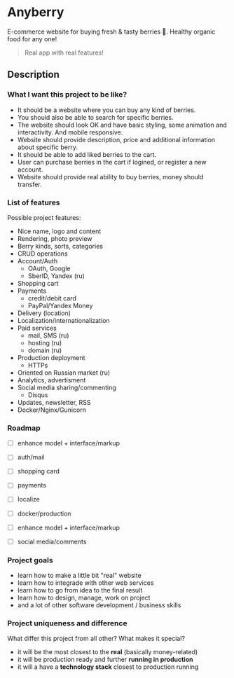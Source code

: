 # Anyberry

E-commerce website for buying fresh &amp; tasty berries 🍓. Healthy organic food for any one!

> Real app with real features!

## Description

### What I want this project to be like?

- It should be a website where you can buy any kind of berries.
- You should also be able to search for specific berries.
- The website should look OK and have basic styling, some animation and interactivity. And mobile responsive.
- Website should provide description, price and additional information about specific berry.
- It should be able to add liked berries to the cart.
- User can purchase berries in the cart if logined, or register a new account.
- Website should provide real ability to buy berries, money should transfer.


### List of features

Possible project features:

- Nice name, logo and content
- Rendering, photo preview
- Berry kinds, sorts, categories
- CRUD operations
- Account/Auth
  * OAuth, Google
  * SberID, Yandex (ru)
- Shopping cart
- Payments
  * credit/debit card
  * PayPal/Yandex Money
- Delivery (location)
- Localization/internationalization
- Paid services
  * mail, SMS (ru)
  * hosting (ru)
  * domain (ru)
- Production deployment
  * HTTPs
- Oriented on Russian market (ru)
- Analytics, advertisment
- Social media sharing/commenting
  * Disqus
- Updates, newsletter, RSS
- Docker/Nginx/Gunicorn


### Roadmap

- [ ] enhance model + interface/markup
- [ ] auth/mail
- [ ] shopping card
- [ ] payments
- [ ] localize
- [ ] docker/production
- [ ] enhance model + interface/markup
- [ ] social media/comments


### Project goals

- learn how to make a little bit "real" website
- learn how to integrade with other web services
- learn how to go from idea to the final result
- learn how to design, manage, work on project
- and a lot of other software development / business skills


### Project uniqueness and difference

What differ this project from all other? What makes it special?

- it will be the most closest to the **real** (basically money-related)
- it will be production ready and further **running in production**
- it will a have a **technology stack** closest to production running

